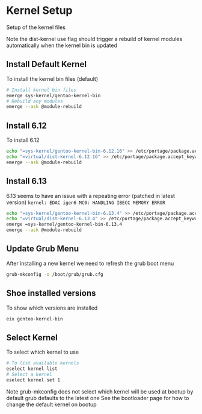 # Kernel Setup

Setup of the kernel files

Note the dist-kernel use flag should trigger a rebuild of kernel modules automatically
when the kernel bin is updated

## Install Default Kernel

To install the kernel bin files (default)
```bash
# Install kernel bin files
emerge sys-kernel/gentoo-kernel-bin
# Rebuild any modules
emerge --ask @module-rebuild
```

## Install 6.12

To install 6.12
```bash
echo "=sys-kernel/gentoo-kernel-bin-6.12.16" >> /etc/portage/package.accept_keywords/kernels
echo "=virtual/dist-kernel-6.12.16" >> /etc/portage/package.accept_keywords/kernels
emerge --ask @module-rebuild
```

## Install 6.13

6.13 seems to have an issue with a repeating error (patched in latest version) `kernel: EDAC igen6 MC0: HANDLING IBECC MEMORY ERROR`
```bash
echo "=sys-kernel/gentoo-kernel-bin-6.13.4" >> /etc/portage/package.accept_keywords/kernels
echo "=virtual/dist-kernel-6.13.4" >> /etc/portage/package.accept_keywords/kernels
emerge =sys-kernel/gentoo-kernel-bin-6.13.4
emerge --ask @module-rebuild
```

## Update Grub Menu

After installing a new kernel we need to refresh the grub boot menu
```bash
grub-mkconfig -o /boot/grub/grub.cfg
```

## Shoe installed versions

To show which versions are installed
```bash
eix gentoo-kernel-bin
```

## Select Kernel

To select which kernel to use
```bash
# To list available kernels
eselect kernel list
# Select a kernel
eselect kernel set 1
```

Note grub-mkconfig does not select which kernel will be used at bootup
by default grub defaults to the latest one
See the bootloader page for how to change the default kernel on bootup
